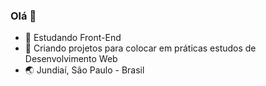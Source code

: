 ### Olá 👋

- 🌱 Estudando Front-End
- 🤔 Criando projetos para colocar em práticas estudos de Desenvolvimento Web
- 🌏 Jundiaí, São Paulo - Brasil
